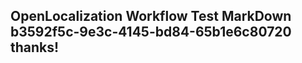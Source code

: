 <properties
ms.topic="hero-topic"
ms.test1="hero-topic"
ms.test2="test"/>


## OpenLocalization Workflow Test MarkDown b3592f5c-9e3c-4145-bd84-65b1e6c80720 thanks!



<!--HONumber=Aug16_HO3-->


